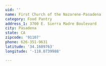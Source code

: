```yaml
---
uid: ''
name: First Church of the Nazarene-Pasadena
category: Food Pantry
address_1: 3700 E. Sierra Madre Boulevard
city: Pasadena
state: CA
zipcode: '91107'
phone: 626-351-9631
latitude: '34.1609763'
longitude: '-118.0739988'

---
```

